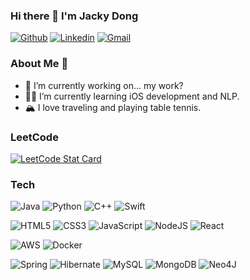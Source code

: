 ### Hi there 👋 I'm Jacky Dong
[![Github](https://img.shields.io/badge/-Github-000?style=flat&logo=Github&logoColor=white)](https://github.com/donghuanjie)
[![Linkedin](https://img.shields.io/badge/-LinkedIn-blue?style=flat&logo=Linkedin&logoColor=white)](https://www.linkedin.com/in/donghuanjie/)
[![Gmail](https://img.shields.io/badge/-Gmail-c14438?style=flat&logo=Gmail&logoColor=white)](mailto:dhjdongh@ucdavis.edu)
<br>

### About Me 👦
- 🔭 I’m currently working on... my work?
- 🙇‍♂️ I’m currently learning iOS development and NLP.
- 🏔️ I love traveling and playing table tennis.

### LeetCode
<a href="https://leetcode-stats.vercel.app/api?username=donghuanjie&theme=Dark">
  <img alt="LeetCode Stat Card" src="https://leetcode-stats.vercel.app/api?username=donghuanjie&theme=Dark"/>
</a>

### Tech
![Java](https://img.shields.io/badge/java-%23ED8B00.svg?style=for-the-badge&logo=openjdk&logoColor=white)
![Python](https://img.shields.io/badge/python-3670A0?style=for-the-badge&logo=python&logoColor=ffdd54)
![C++](https://img.shields.io/badge/c++-%2300599C.svg?style=for-the-badge&logo=c%2B%2B&logoColor=white)
![Swift](https://img.shields.io/badge/swift-F54A2A?style=for-the-badge&logo=swift&logoColor=white)

![HTML5](https://img.shields.io/badge/html5-%23E34F26.svg?style=for-the-badge&logo=html5&logoColor=white)
![CSS3](https://img.shields.io/badge/css3-%231572B6.svg?style=for-the-badge&logo=css3&logoColor=white)
![JavaScript](https://img.shields.io/badge/javascript-%23323330.svg?style=for-the-badge&logo=javascript&logoColor=%23F7DF1E)
![NodeJS](https://img.shields.io/badge/node.js-6DA55F?style=for-the-badge&logo=node.js&logoColor=white)
![React](https://img.shields.io/badge/react-%2320232a.svg?style=for-the-badge&logo=react&logoColor=%2361DAFB)

![AWS](https://img.shields.io/badge/Amazon_AWS-FF9900?style=for-the-badge&logo=amazonaws&logoColor=white)
![Docker](https://img.shields.io/badge/docker-%230db7ed.svg?style=for-the-badge&logo=docker&logoColor=white)

![Spring](https://img.shields.io/badge/spring-%236DB33F.svg?style=for-the-badge&logo=spring&logoColor=white)
![Hibernate](https://img.shields.io/badge/Hibernate-59666C?style=for-the-badge&logo=Hibernate&logoColor=white)
![MySQL](https://img.shields.io/badge/mysql-%2300f.svg?style=for-the-badge&logo=mysql&logoColor=white)
![MongoDB](https://img.shields.io/badge/MongoDB-%234ea94b.svg?style=for-the-badge&logo=mongodb&logoColor=white)
![Neo4J](https://img.shields.io/badge/Neo4j-008CC1?style=for-the-badge&logo=neo4j&logoColor=white)

<!--
**donghuanjie/donghuanjie** is a ✨ _special_ ✨ repository because its `README.md` (this file) appears on your GitHub profile.

Here are some ideas to get you started:

- 🤔 I’m looking for help with ...
- 📫 How to reach me: dhjdong@ucdavis.edu
- 💬 Ask me about 
- 😄 Pronouns: ...
- ⚡ Fun fact: ...
-->
